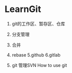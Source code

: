 # LearnGit

1. git的工作区、暂存区、仓库



2. 分支管理
3. 合并
4. rebase
5.github
6.gitlab


5. git 管理SVN
How to use git

